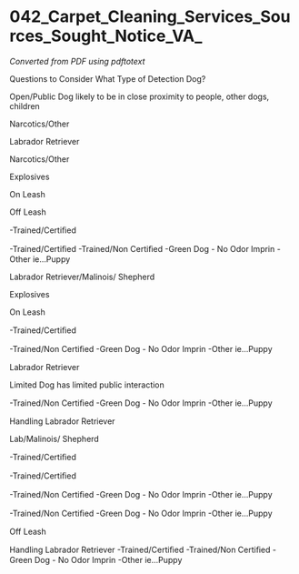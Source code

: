 # 042_Carpet_Cleaning_Services_Sources_Sought_Notice_VA_

_Converted from PDF using pdftotext_

Questions to Consider
What Type of
Detection Dog?

Open/Public
Dog likely to be in close proximity to people,
other dogs, children

Narcotics/Other

Labrador Retriever

Narcotics/Other

Explosives

On Leash

Off Leash

-Trained/Certiﬁed

-Trained/Certiﬁed
-Trained/Non Certiﬁed
-Green Dog - No Odor Imprin
-Other ie...Puppy

Labrador
Retriever/Malinois/
Shepherd

Explosives

On Leash

-Trained/Certiﬁed

-Trained/Non Certiﬁed
-Green Dog - No Odor Imprin
-Other ie...Puppy

Labrador Retriever

Limited
Dog has limited public interaction

-Trained/Non Certiﬁed
-Green Dog - No Odor Imprin
-Other ie...Puppy

Handling Labrador
Retriever

Lab/Malinois/ Shepherd

-Trained/Certiﬁed

-Trained/Certiﬁed

-Trained/Non Certiﬁed
-Green Dog - No Odor Imprin
-Other ie...Puppy

-Trained/Non Certiﬁed
-Green Dog - No Odor Imprin
-Other ie...Puppy

Off Leash

Handling Labrador
Retriever
-Trained/Certiﬁed
-Trained/Non Certiﬁed
-Green Dog - No Odor Imprin
-Other ie...Puppy

